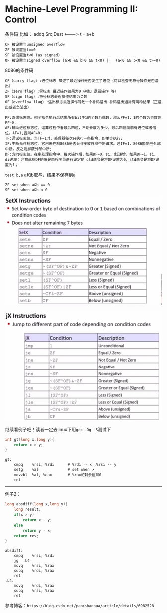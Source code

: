# Machine-Level Programming II: Control

条件码 比如： addq Src,Dest <---> t = a+b
>
    CF 被设置当unsigned overflow
    ZF 被设置当t==0
    SF 被设置当t<0 (as signed)
    OF 被设置当signed overflow (a>0 && b>0 && t<0) ||  (a<0 && b<0 && t>=0)

8086的条件码
>
    CF（carry flag）:进位标志 描述了最近操作是否发生了进位（可以检查无符号操作是否溢出）
    ZF（zero flag）:零标志 最近操作结果为0（列如 逻辑操作 等）
    SF（sign flag）:符号标志最近操作结果为负数
    OF（overflow flag）:溢出标志最近操作导致一个补码溢出 补码溢出通常有两种结果（正溢出或者负溢出）

    PF:奇偶标志位。相关指令执行后结果所有bit中1的个数为偶数，那么PF=1，1的个数为奇数则PF=0；
    AF:辅助进位标志位。运算过程中看最后四位，不论长度为多少。最后四位向前有进位或者借位，AF=1,否则AF=0;
    TF:调试标志位。当TF=1时，处理器每次只执行一条指令，即单步执行;
    IF:中断允许标志位。它用来控制8086是否允许接收外部中断请求。若IF=1，8086能响应外部中断，反之则屏蔽外部中断;
    DF:方向标志位。在串处理指令中，每次操作后，如果DF=0，si、di递增，如果DF=1，si、di递减；注意此处DF的值是由程序员进行设定的 cld命令是将DF设置为0，std命令是将DF设置为1；

`test b,a` a和b取与，结果不保存到a
>
    ZF set when a&b == 0
    SF set when a&b < 0

![avatar](3-3.png)

![avatar](3-4.png)


继续看例子吧！读者一定去linux下用`gcc -Og -S`测试下

```c
int gt(long x,long y){
    return x > y;
}
```

```
gt:
	cmpq	%rsi, %rdi      # %rdi -- x ,%rsi -- y
	setg	%al             # set when >
	movzbl	%al, %eax       # %rax的剩余位赋0
	ret
```

---

例子2：

```c
long absdiff(long x,long y){
    long result;
    if(x > y)
        return x - y;
    else
        return y - x;
    return res;
}
```

```
absdiff:
	cmpq	%rsi, %rdi
	jg	.L4
	movq	%rsi, %rax
	subq	%rdi, %rax
	ret
.L4:
	movq	%rdi, %rax
	subq	%rsi, %rax
	ret
```

参考博客：`https://blog.csdn.net/pangshaohua/article/details/6982528`